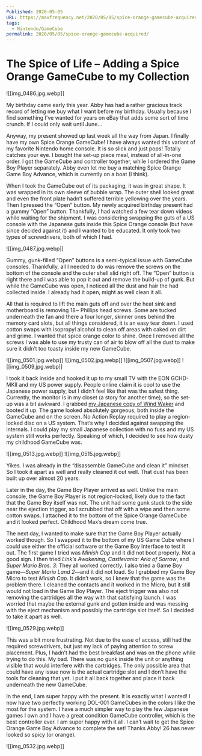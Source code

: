 ```yaml
---
Published: 2020-05-05
URL: https://maxfrequency.net/2020/05/05/spice-orange-gamecube-acquired/
tags:
  - Nintendo/GameCube
permalink: 2020/05/05/spice-orange-gamecube-acquired/
---
```

# The Spice of Life – Adding a Spice Orange GameCube to my Collection

![[img_0486.jpg.webp]]

My birthday came early this year. Abby has had a rather gracious track record of letting me buy what I want before my birthday. Usually because I find something I’ve wanted for years on eBay that adds some sort of time crunch. If I could only wait until June…

Anyway, my present showed up last week all the way from Japan. I finally have my own Spice Orange GameCube! I have always wanted this variant of my favorite Nintendo home console. It is so slick and just pops! Totally catches your eye. I bought the set-up piece meal, instead of all-in-one order. I got the GameCube and controller together, while I ordered the Game Boy Player separately. Abby even let me buy a matching Spice Orange Game Boy Advance, which is currently on a boat (I think).

When I took the GameCube out of its packaging, it was in great shape. It was wrapped in its own sleeve of bubble wrap. The outer shell looked great and even the front plate hadn’t suffered terrible yellowing over the years. Then I pressed the “Open” button. My newly acquired birthday present had a gummy “Open” button. Thankfully, I had watched a few tear down videos while waiting for the shipment. I was considering swapping the guts of a US console with the Japanese guts inside this Spice Orange console (but have since decided against it) and I wanted to be educated. It only took two types of screwdrivers, both of which I had.

![[img_0487.jpg.webp]]

Gummy, gunk-filled “Open” buttons is a semi-typical issue with GameCube consoles. Thankfully, all I needed to do was remove the screws on the bottom of the console and the outer shell slid right off. The “Open” button is right there and i was able to pop it out and remove the build-up of gunk. But while the GameCube was open, I noticed all the dust and hair the had collected inside. I already had it open, might as well clean it all.

All that is required to lift the main guts off and over the heat sink and motherboard is removing 18~ Phillips head screws. Some are tucked underneath the fan and there a four longer, skinner ones behind the memory card slots, but all things considered, it is an easy tear down. I used cotton swaps with isopropyl alcohol to clean off areas with caked on dirt and grime. I wanted that spice orange color to shine. Once I removed all the screws I was able to use my trusty can of air to blow off all the dust to make sure it didn’t too toasty inside my new GameCube.

![[img_0501.jpg.webp]]
![[img_0502.jpg.webp]]
![[img_0507.jpg.webp]]
![[img_0509.jpg.webp]]

I took it back inside and hooked it up to my small TV with the EON GCHD-MKII and my US power supply. People online claim it is cool to use the Japanese power supply, but I didn’t feel like that was the safest thing. Currently, the monitor is in my closet (a story for another time), so the set-up was a bit awkward. I grabbed [my Japanese copy of Wind Waker](https://twitter.com/MaxRoberts143/status/1221927312968626176) and booted it up. The game looked absolutely gorgeous, both inside the GameCube and on the screen. No Action Replay required to play a region-locked disc on a US system. That’s why I decided against swapping the internals. I could play my small Japanese collection with no fuss and my US system still works perfectly. Speaking of which, I decided to see how dusty my childhood GameCube was.

![[img_0513.jpg.webp]]
![[img_0515.jpg.webp]]

Yikes. I was already in the “disassemble GameCube and clean it” mindset. So I took it apart as well and really cleaned it out well. That dust has been built up over almost 20 years.

Later in the day, the Game Boy Player arrived as well. Unlike the main console, the Game Boy Player is not region-locked, likely due to the fact that the Game Boy itself was not. The unit had some gunk stuck to the side near the ejection trigger, so I scrubbed that off with a wipe and then some cotton swaps. I attached it to the bottom of the Spice Orange GameCube and it looked perfect. Childhood Max’s dream come true.

The next day, I wanted to make sure that the Game Boy Player actually worked though. So I swapped it to the bottom of my US Game Cube where I could use either the official software or the Game Boy Interface to test it out. The first game I tried was *Minish Cap* and it did not boot properly. Not a good sign. I then tried *Link’s Awakening*, *Castlevania: Aria of Sorrow*, and *Super Mario Bros. 3*: They all worked correctly. I also tried a Game Boy game—*Super Mario Land 2*—and it did not load. So I grabbed my Game Boy Micro to test *Minish Cap*. It didn’t work, so I knew that the game was the problem there. I cleaned the contacts and it worked in the Micro, but it still would not load in the Game Boy Player. The eject trigger was also not removing the cartridges all the way with that satisfying launch. I was worried that maybe the external gunk and gotten inside and was messing with the eject mechanism and possibly the cartridge slot itself. So I decided to take it apart as well.

![[img_0529.jpg.webp]]

This was a bit more frustrating. Not due to the ease of access, still had the required screwdrivers, but just my lack of paying attention to screw placement. Plus, I hadn’t had the best breakfast and was on the phone while trying to do this. My bad. There was no gunk inside the unit or anything visible that would interfere with the cartridges. The only possible area that could have any issue now is the actual cartridge slot and I don’t have the tools for cleaning that yet. I put it all back together and place it back underneath the new GameCube.

In the end, I am super happy with the present. It is exactly what I wanted! I now have two perfectly working DOL-001 GameCubes in the colors I like the most for the system. I have a much simpler way to play the few Japanese games I own and I have a great condition GameCube controller, which is the best controller ever. I am super happy with it all. I can’t wait to get the Spice Orange Game Boy Advance to complete the set! Thanks Abby! 26 has never looked so spicy (or orange).

![[img_0532.jpg.webp]]